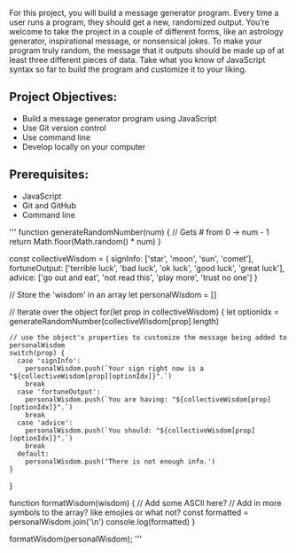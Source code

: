 For this project, you will build a message generator program. Every time a user runs a program, they should get a new, randomized output. You’re welcome to take the project in a couple of different forms, like an astrology generator, inspirational message, or nonsensical jokes. To make your program truly random, the message that it outputs should be made up of at least three different pieces of data. Take what you know of JavaScript syntax so far to build the program and customize it to your liking.

## Project Objectives:
- Build a message generator program using JavaScript
- Use Git version control
- Use command line
- Develop locally on your computer

## Prerequisites:
- JavaScript
- Git and GitHub
- Command line

'''
function generateRandomNumber(num) {
    // Gets # from 0 -> num - 1
    return Math.floor(Math.random() * num)
  }
  
  const collectiveWisdom = {
    signInfo: ['star', 'moon', 'sun', 'comet'],
    fortuneOutput: ['terrible luck', 'bad luck', 'ok luck', 'good luck', 'great luck'],
    advice: ['go out and eat', 'not read this', 'play more', 'trust no one']
  }
  
  // Store the 'wisdom' in an array
  let personalWisdom = []
  
  // Iterate over the object
  for(let prop in collectiveWisdom) {
    let optionIdx = generateRandomNumber(collectiveWisdom[prop].length)
  
    // use the object's properties to customize the message being added to personalWisdom  
    switch(prop) {
      case 'signInfo':
        personalWisdom.push(`Your sign right now is a "${collectiveWisdom[prop][optionIdx]}".`)
        break
      case 'fortuneOutput':
        personalWisdom.push(`You are having: "${collectiveWisdom[prop][optionIdx]}".`)
        break
      case 'advice':
        personalWisdom.push(`You should: "${collectiveWisdom[prop][optionIdx]}".`)
        break
      default:
        personalWisdom.push('There is not enough info.')
    }
  }
  
  function formatWisdom(wisdom) {
    // Add some ASCII here?
    // Add in more symbols to the array? like emojies or what not?
    const formatted = personalWisdom.join('\n')
    console.log(formatted)
  }
  
  formatWisdom(personalWisdom);
'''